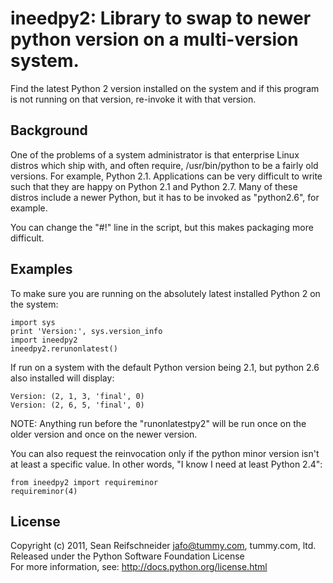 ineedpy2: Library to swap to newer python version on a multi-version system.
============================================================================

Find the latest Python 2 version installed on the system and if this
program is not running on that version, re-invoke it with that version.

Background
----------

One of the problems of a system administrator is that enterprise Linux distros
which ship with, and often require, /usr/bin/python to be a fairly old versions.
For example, Python 2.1.  Applications can be very difficult to write such that
they are happy on Python 2.1 and Python 2.7.  Many of these distros include a
newer Python, but it has to be invoked as "python2.6", for example.

You can change the "#!" line in the script, but this makes packaging
more difficult.

Examples
--------

To make sure you are running on the absolutely latest installed Python 2 on
the system:

    import sys
    print 'Version:', sys.version_info
    import ineedpy2
    ineedpy2.rerunonlatest()

If run on a system with the default Python version being 2.1, but python
2.6 also installed will display:

    Version: (2, 1, 3, 'final', 0)
    Version: (2, 6, 5, 'final', 0)

NOTE: Anything run before the "runonlatestpy2" will be run once on the
older version and once on the newer version.

You can also request the reinvocation only if the python minor version
isn't at least a specific value.  In other words, "I know I need at least
Python 2.4":

    from ineedpy2 import requireminor
    requireminor(4)

License
-------

Copyright (c) 2011, Sean Reifschneider <jafo@tummy.com>, tummy.com, ltd.  
Released under the Python Software Foundation License  
For more information, see: http://docs.python.org/license.html  

